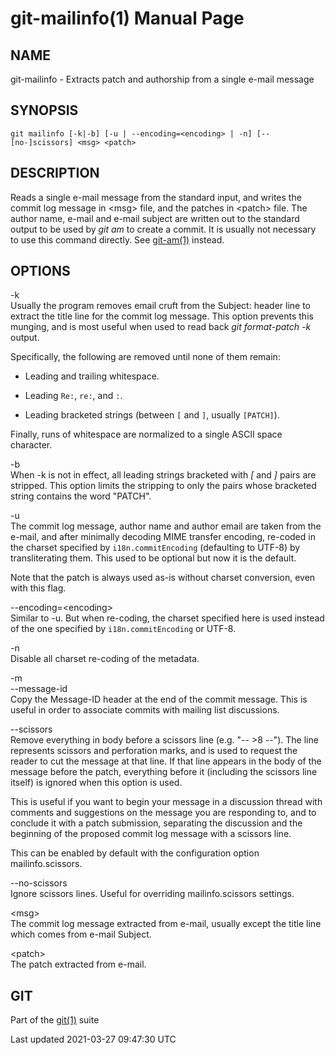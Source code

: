 git-mailinfo(1) Manual Page
===========================

NAME
----

git-mailinfo - Extracts patch and authorship from a single e-mail message

SYNOPSIS
--------

    git mailinfo [-k|-b] [-u | --encoding=<encoding> | -n] [--[no-]scissors] <msg> <patch>

DESCRIPTION
-----------

Reads a single e-mail message from the standard input, and writes the commit log message in &lt;msg&gt; file, and the patches in &lt;patch&gt; file. The author name, e-mail and e-mail subject are written out to the standard output to be used by *git am* to create a commit. It is usually not necessary to use this command directly. See [git-am(1)](git-am.html) instead.

OPTIONS
-------

-k  
Usually the program removes email cruft from the Subject: header line to extract the title line for the commit log message. This option prevents this munging, and is most useful when used to read back *git format-patch -k* output.

Specifically, the following are removed until none of them remain:

-   Leading and trailing whitespace.

-   Leading `Re:`, `re:`, and `:`.

-   Leading bracketed strings (between `[` and `]`, usually `[PATCH]`).

Finally, runs of whitespace are normalized to a single ASCII space character.

-b  
When -k is not in effect, all leading strings bracketed with *\[* and *\]* pairs are stripped. This option limits the stripping to only the pairs whose bracketed string contains the word "PATCH".

-u  
The commit log message, author name and author email are taken from the e-mail, and after minimally decoding MIME transfer encoding, re-coded in the charset specified by `i18n.commitEncoding` (defaulting to UTF-8) by transliterating them. This used to be optional but now it is the default.

Note that the patch is always used as-is without charset conversion, even with this flag.

--encoding=&lt;encoding&gt;  
Similar to -u. But when re-coding, the charset specified here is used instead of the one specified by `i18n.commitEncoding` or UTF-8.

-n  
Disable all charset re-coding of the metadata.

-m  
--message-id  
Copy the Message-ID header at the end of the commit message. This is useful in order to associate commits with mailing list discussions.

--scissors  
Remove everything in body before a scissors line (e.g. "-- &gt;8 --"). The line represents scissors and perforation marks, and is used to request the reader to cut the message at that line. If that line appears in the body of the message before the patch, everything before it (including the scissors line itself) is ignored when this option is used.

This is useful if you want to begin your message in a discussion thread with comments and suggestions on the message you are responding to, and to conclude it with a patch submission, separating the discussion and the beginning of the proposed commit log message with a scissors line.

This can be enabled by default with the configuration option mailinfo.scissors.

--no-scissors  
Ignore scissors lines. Useful for overriding mailinfo.scissors settings.

&lt;msg&gt;  
The commit log message extracted from e-mail, usually except the title line which comes from e-mail Subject.

&lt;patch&gt;  
The patch extracted from e-mail.

GIT
---

Part of the [git(1)](git.html) suite

Last updated 2021-03-27 09:47:30 UTC
